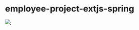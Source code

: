 # employee-project-extjs-spring
![](https://github.com/zgrcnltnk/employee-project-extjs-spring/blob/master/img.PNG);
